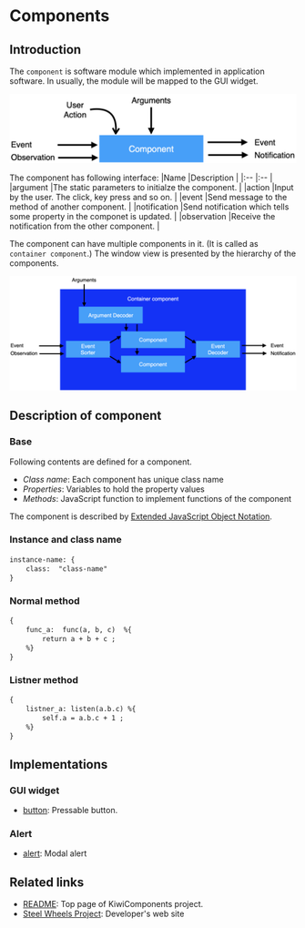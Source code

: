 # Components
## Introduction
The `component` is software module which implemented in application software. In usually, the module will be mapped to the GUI widget.

![Single Compolent](./Images/single-component.png)

The component has following interface:
|Name       |Description                                    |
|:--        |:--                                            |
|argument   |The static parameters to initialze the component.      |
|action     |Input by the user. The click, key press and so on. |
|event      |Send message to the method of another component. |
|notification   |Send notification which tells some property in the componet is updated. |
|observation    |Receive the notification from the other component. |

The component can have multiple components in it.
(It is called as `container component`.)
The window view is presented by the hierarchy of the components.

![Container Compolent](./Images/container-component.png)

## Description of component
### Base
Following contents are defined for a component.
* _Class name_: Each component has unique class name
* _Properties_: Variables to hold the property values
* _Methods_: JavaScript function to implement functions of the component

The component is described by [Extended JavaScript Object Notation](https://github.com/steelwheels/KiwiScript/blob/master/KiwiLibrary/Document/Data/object-notation.md).

### Instance and class name
````
instance-name: {
    class:  "class-name"
}
````

### Normal method
````
{
    func_a:  func(a, b, c)  %{
        return a + b + c ;
    %}
}
````

### Listner method
````
{
    listner_a: listen(a.b.c) %{
        self.a = a.b.c + 1 ;
    %}
}
````

## Implementations
### GUI widget
* [button](Components/button.md): Pressable button.
### Alert
* [alert](Components/alert.md): Modal alert

## Related links
* [README](https://github.com/steelwheels/KiwiCompnents): Top page of KiwiComponents project.
* [Steel Wheels Project](https://steelwheels.github.io): Developer's web site
